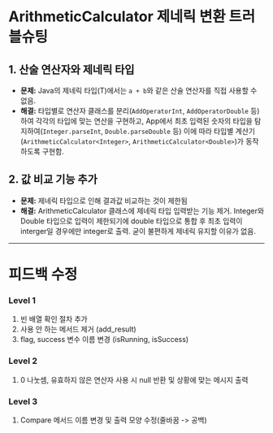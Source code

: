 # ArithmeticCalculator 제네릭 변환 트러블슈팅

## 1. 산술 연산자와 제네릭 타입
- **문제:** Java의 제네릭 타입(T)에서는 `a + b`와 같은 산술 연산자를 직접 사용할 수 없음.
- **해결:** 타입별로 연산자 클래스를 분리(`AddOperatorInt`, `AddOperatorDouble` 등)하여 각각의 타입에 맞는 연산을 구현하고, App에서 최초 입력된 숫자의 타입을 탐지하여(`Integer.parseInt`, `Double.parseDouble` 등) 이에 따라 타입별 계산기(`ArithmeticCalculator<Integer>`, `ArithmeticCalculator<Double>`)가 동작하도록 구현함.

## 2. 값 비교 기능 추가
- **문제:** 제네릭 타입으로 인해 결과값 비교하는 것이 제한됨
- **해결:** ArithmeticCalculator 클래스에 제네릭 타입 입력받는 기능 제거. Integer와 Double 타입으로 입력이 제한되기에 double 타입으로 통합 후 최초 입력이 interger일 경우에만 integer로 출력. 굳이 불편하게 제네릭 유지할 이유가 없음.

---
# 피드백 수정
### Level 1
1. 빈 배열 확인 절차 추가
2. 사용 안 하는 메서드 제거 (add_result)
3. flag, success 변수 이름 변경 (isRunning, isSuccess)

### Level 2
1. 0 나눗셈, 유효하지 않은 연산자 사용 시 null 반환 및 상황에 맞는 메시지 출력

### Level 3
1. Compare 메서드 이름 변경 및 출력 모양 수정(줄바꿈 -> 공백)